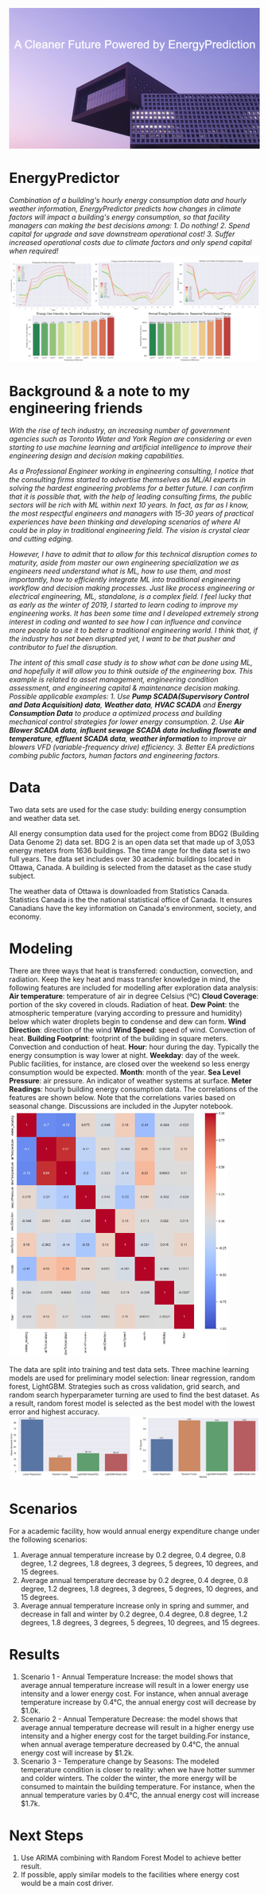 ![cover_photo](./readmefile/cover.png)
# EnergyPredictor
*Combination of a building's hourly energy consumption data and hourly weather information, EnergyPredictor predicts how changes in climate factors will impact a building's energy consumption, so that facility managers can making the best decisions among: 1. Do nothing! 2. Spend capital for upgrade and save downstream operational cost! 3. Suffer increased operational costs due to climate factors and only spend capital when required!*
<img src='https://github.com/DelinM/EnergyPredictor/blob/main/readmefile/Readme_1.png'>

# Background & a note to my engineering friends  
  *With the rise of tech industry, an increasing number of government agencies such as Toronto Water and York Region are considering or even starting to use machine learning and artificial intelligence to improve their engineering design and decision making capabilities.*
  
  *As a Professional Engineer working in engineering consulting, I notice that the consulting firms started to advertise themselves as ML/AI experts in solving the hardest engineering problems for a better future. I can confirm that it is possible that, with the help of leading consulting firms, the public sectors will be rich with ML within next 10 years. In fact, as far as I know, the most respectful engineers and managers with 15-30 years of practical experiences have been thinking and developing scenarios of where AI could be in play in traditional engineering field. The vision is crystal clear and cutting edging.*
  
  *However, I have to admit that to allow for this technical disruption comes to maturity, aside from master our own engineering specialization we as engineers need understand what is ML, how to use them, and most importantly, how to efficiently integrate ML into traditional engineering workflow and decision making processes. Just like process engineering or electrical engineering, ML, standalone, is a complex field. I feel lucky that as early as the winter of 2019, I started to learn coding to improve my engineering works. It has been some time and I developed extremely strong interest in coding and wanted to see how I can influence and convince more people to use it to better a traditional engineering world. I think that, if the industry has not been disrupted yet, I want to be that pusher and contributor to fuel the disruption.*
  
  *The intent of this small case study is to show what can be done using ML, and hopefully it will allow you to think outside of the engineering box. This example is related to asset management, engineering condition assessment, and engineering capital & maintenance decision making. Possible applicable examples:*
    *1. Use **Pump SCADA(Supervisory Control and Data Acquisition) data**, **Weather data**, **HVAC SCADA** and **Energy Consumption Data** to produce a optimized process and building mechanical control strategies for lower energy consumption.*
    *2. Use **Air Blower SCADA data**, **influent sewage SCADA data including flowrate and temperature**, **effluent SCADA data**, **weather information** to improve air blowers VFD (variable-frequency drive) efficiency.*
    *3. Better EA predictions combing public factors, human factors and engineering factors.*

# Data
Two data sets are used for the case study: building energy consumption and weather data set.

All energy consumption data used for the project come from BDG2 (Building Data Genome 2) data set. BDG 2 is an open data set that made up of 3,053 energy meters from 1636 buildings. The time range for the data set is two full years. The data set includes over 30 academic buildings located in Ottawa, Canada. A building is selected from the dataset as the case study subject.

The weather data of Ottawa is downloaded from Statistics Canada. Statistics Canada is the the national statistical office of Canada. It ensures Canadians have the key information on Canada's environment, society, and economy.

# Modeling
There are three ways that heat is transferred: conduction, convection, and radiation. Keep the key heat and mass transfer knowledge in mind, the following features are included for modelling after exploration data analysis:
**Air temperature**: temperature of air in degree Celsius (ºC)
**Cloud Coverage**: portion of the sky covered in clouds. Radiation of heat.
**Dew Point**: the atmospheric temperature (varying according to pressure and humidity) below which water droplets begin to condense and dew can form.
**Wind Direction**: direction of the wind
**Wind Speed**: speed of wind. Convection of heat.
**Building Footprint**: footprint of the building in square meters. Convection and conduction of heat.
**Hour**: hour during the day. Typically the energy consumption is way lower at night.
**Weekday**: day of the week. Public facilities, for instance, are closed over the weekend so less energy consumption would be expected.
**Month**: month of the year.
**Sea Level Pressure**: air pressure. An indicator of weather systems at surface.
**Meter Readings**: hourly building energy consumption data.
The correlations of the features are shown below. Note that the correlations varies based on seasonal change. Discussions are included in the Jupyter notebook.
<img src='https://github.com/DelinM/EnergyPredictor/blob/main/readmefile/Readme_2.png'>

The data are split into training and test data sets. Three machine learning models are used for preliminary model selection: linear regression, random forest, LightGBM. Strategies such as cross validation, grid search, and random search hyperparameter turning are used to find the best dataset. As a result, random forest model is selected as the best model with the lowest error and highest accuracy.
<img src='https://github.com/DelinM/EnergyPredictor/blob/main/readmefile/Readme_3.png'>


# Scenarios
For a academic facility, how would annual energy expenditure change under the following scenarios:

  1. Average annual temperature increase by 0.2 degree, 0.4 degree, 0.8 degree, 1.2 degrees, 1.8 degrees, 3 degrees, 5 degrees, 10 degrees, and 15 degrees.
  2. Average annual temperature decrease by 0.2 degree, 0.4 degree, 0.8 degree, 1.2 degrees, 1.8 degrees, 3 degrees, 5 degrees, 10 degrees, and 15 degrees.
  3. Average annual temperature increase only in spring and summer, and decrease in fall and winter by 0.2 degree, 0.4 degree, 0.8 degree, 1.2 degrees, 1.8 degrees, 3 degrees, 5 degrees, 10 degrees, and 15 degrees.


# Results
1. Scenario 1 - Annual Temperature Increase: the model shows that average annual temperature increase will result in a lower energy use intensity and a lower energy cost. For instance, when annual average temperature increase by 0.4°C, the annual energy cost will decrease by $1.0k.
2. Scenario 2 - Annual Temperature Decrease: the model shows that average annual temperature decrease will result in a higher energy use intensity and a higher energy cost for the target building.For instance, when annual average temperature decreased by 0.4°C, the annual energy cost will increase by $1.2k.
3. Scenario 3 - Temperature change by Seasons: The modeled temperature condition is closer to reality: when we have hotter summer and colder winters. The colder the winter, the more energy will be consumed to maintain the building temperature. For instance, when the annual temperature varies by 0.4°C, the annual energy cost will increase $1.7k.

# Next Steps
1. Use ARIMA combining with Random Forest Model to achieve better result.
2. If possible, apply similar models to the facilities where energy cost would be a main cost driver.